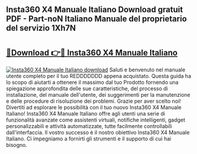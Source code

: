 ## Insta360 X4 Manuale Italiano Download gratuit PDF - Part-noN Italiano Manuale del proprietario del servizio 1Xh7N

# <h2><a href="http://dfd5e2.blite.top/?on=Insta360+X4+Manuale+Italiano">🔗Download 👉🔴 Insta360 X4 Manuale Italiano</a></h2>

[![Insta360 X4 Manuale Italiano download](https://i.imgur.com/lujVjoI.png)](http://dfd5e2.blite.top/?on=Insta360+X4+Manuale+Italiano)
Saluti e benvenuto nel manuale utente completo per il tuo REDDDDDDD appena acquistato. Questa guida ha lo scopo di aiutarti a ottenere il massimo dal tuo Prodotto fornendo una spiegazione approfondita delle sue caratteristiche, del processo di installazione, del manuale dell'utente, dei suggerimenti per la manutenzione e delle procedure di risoluzione dei problemi. Grazie per aver scelto noi! Divertiti ad esplorare le possibilità con il tuo nuovo Insta360 X4 Manuale Italiano! Insta360 X4 Manuale Italiano offre agli utenti una serie di funzionalità avanzate come assistenti virtuali, notifiche intelligenti, gadget personalizzabili e attività automatizzate, tutte facilmente controllabili dall'interfaccia. Il vostro successo è il nostro obiettivo Insta360 X4 Manuale Italiano. Ci impegniamo a fornirti gli strumenti e il supporto di cui hai bisogno.
